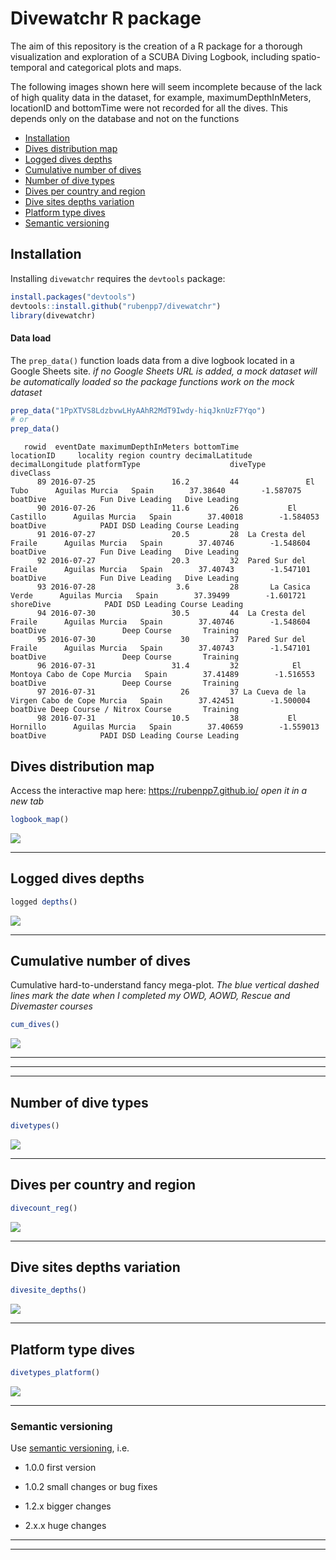 # Divewatchr R package

The aim of this repository is the creation of a R package for a thorough visualization and exploration of a SCUBA Diving Logbook, including spatio-temporal and categorical plots and maps.


The following images shown here will seem incomplete because of the lack of high quality data in the dataset, for example, maximumDepthInMeters, locationID and bottomTime were not recorded for all the dives. This depends only on the database and not on the functions


- [Installation](#installation)
- [Dives distribution map](#dives-distribution-map)
- [Logged dives depths](#logged-dives-depths)
- [Cumulative number of dives](#cumulative-number-of-dives)
- [Number of dive types](#number-of-dive-types)
- [Dives per country and region](#dives-per-country-and-region)
- [Dive sites depths variation](#dive-sites-depths-variation)
- [Platform type dives](#platform-type-dives)
- [Semantic versioning](#semantic-versioning)


## Installation

Installing `divewatchr` requires the `devtools` package:

```r
install.packages("devtools")
devtools::install.github("rubenpp7/divewatchr")
library(divewatchr)
```
#### Data load 
The `prep_data()` function loads data from a dive logbook located in a Google Sheets site.
<i>if no Google Sheets URL is added, a mock dataset will be automatically loaded so the package functions work on the mock dataset</i>
```r
prep_data("1PpXTVS8LdzbvwLHyAAhR2MdT9Iwdy-hiqJknUzF7Yqo")
# or
prep_data()
```


```
   rowid  eventDate maximumDepthInMeters bottomTime            locationID     locality region country decimalLatitude decimalLongitude platformType                    diveType      diveClass
      89 2016-07-25                 16.2         44               El Tubo      Aguilas Murcia   Spain        37.38640        -1.587075     boatDive            Fun Dive Leading   Dive Leading
      90 2016-07-26                 11.6         26           El Castillo      Aguilas Murcia   Spain        37.40018        -1.584053     boatDive            PADI DSD Leading Course Leading
      91 2016-07-27                 20.5         28  La Cresta del Fraile      Aguilas Murcia   Spain        37.40746        -1.548604     boatDive            Fun Dive Leading   Dive Leading
      92 2016-07-27                 20.3         32  Pared Sur del Fraile      Aguilas Murcia   Spain        37.40743        -1.547101     boatDive            Fun Dive Leading   Dive Leading
      93 2016-07-28                  3.6         28       La Casica Verde      Aguilas Murcia   Spain        37.39499        -1.601721    shoreDive            PADI DSD Leading Course Leading
      94 2016-07-30                 30.5         44  La Cresta del Fraile      Aguilas Murcia   Spain        37.40746        -1.548604     boatDive                 Deep Course       Training
      95 2016-07-30                   30         37  Pared Sur del Fraile      Aguilas Murcia   Spain        37.40743        -1.547101     boatDive                 Deep Course       Training
      96 2016-07-31                 31.4         32            El Montoya Cabo de Cope Murcia   Spain        37.41489        -1.516553     boatDive                 Deep Course       Training
      97 2016-07-31                   26         37 La Cueva de la Virgen Cabo de Cope Murcia   Spain        37.42451        -1.500004     boatDive Deep Course / Nitrox Course       Training
      98 2016-07-31                 10.5         38           El Hornillo      Aguilas Murcia   Spain        37.40659        -1.559013     boatDive            PADI DSD Leading Course Leading

```




## Dives distribution map

Access the interactive map here:
<a href="https://rubenpp7.github.io/" target="_blank">https://rubenpp7.github.io/</a> <i> open it in a new tab </i>
```r
logbook_map()

```
![](images/logbook_map2.png)

***


## Logged dives depths


```r
logged depths()

```
![](images/logged_depths.png)  

***


## Cumulative number of dives
Cumulative hard-to-understand fancy mega-plot.
<i> The blue vertical dashed lines mark the date when I completed my OWD, AOWD, Rescue and Divemaster courses </i>

```r
cum_dives()

```
![](images/cum_dives.png)  

***
***  
***


## Number of dive types

```r
divetypes()

```
![](images/dive_types.png)

***


## Dives per country and region

```r
divecount_reg()

```
![](images/divecount_reg.png)

***


## Dive sites depths variation

```r
divesite_depths()

```
![](images/divesite_depths.png)

***


## Platform type dives

```r
divetypes_platform()

```
![](images/platform_types.png)

***


###  Semantic versioning
Use [semantic versioning](https://semver.org/), i.e. 

* 1.0.0 first version

* 1.0.2 small changes or bug fixes

* 1.2.x bigger changes

* 2.x.x huge changes

***  
***

<!-- ### Contact -->
<!-- * [Twitter](https://twitter.com/maikspaik) -->
<!-- * [Instagram](https://www.instagram.com/ruben.pperez/?hl=en) -->
